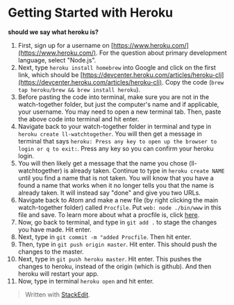 
# Getting Started with Heroku
**should we say what heroku is?**

1. First, sign up for a username on [https://www.heroku.com/](https://www.heroku.com/). For the question about primary development language, select "Node.js".
2. Next, type `heroku install homebrew` into Google and click on the first link, which should be [https://devcenter.heroku.com/articles/heroku-cli](https://devcenter.heroku.com/articles/heroku-cli). Copy the code  (`
brew tap heroku/brew && brew install heroku
`).
3. Before pasting the code into terminal, make sure you are not in the watch-together folder, but just the computer's name and if applicable, your username. You may need to open a new terminal tab. Then, paste the above code into terminal and hit enter.
4. Navigate back to your watch-together folder in terminal and type in `heroku create ll-watchtogether`. You will then get a message in terminal that says `heroku: Press any key to open up the browser to login or q to exit:`. Press any key so you can confirm your heroku login. 
5. You will then likely get a message that the name you chose (ll-watchtogether) is already taken. Continue to type in `heroku create NAME` until you find a name that is not taken. You will know that you have a found a name that works when it no longer tells you that the name is already taken. It will instead say "done" and give you two URLs.
7. Navigate back to Atom and make a new file (by right clicking the main watch-together folder) called `Procfile`. Put `web: node ./bin/www` in this file and save. To learn more about what a procfile is, click [here](https://devcenter.heroku.com/articles/getting-started-with-nodejs#define-a-procfile).
8. Now, go back to terminal, and type in `git add .` to stage the changes you have made. Hit enter.
9. Next, type in `git commit -m "added Procfile`. Then hit enter.
10. Then, type in `git push origin master`.  Hit enter. This should push the changes to the master.
11. Next, type in `git push heroku master`. Hit enter. This pushes the changes to heroku, instead of the origin (which is github). And then heroku will restart your app.
12. Now, type in terminal `heroku open` and hit enter.
> Written with [StackEdit](https://stackedit.io/).
<!--stackedit_data:
eyJoaXN0b3J5IjpbMTU4MjAxMTc4MSwzOTkxMzQ0NTQsMTU1OD
A4NjA3NywxNjA3MTM5MTIzLDE5NTczMTM1MjQsOTY0OTUzNjk5
LC0xNzIxNjE0ODI0LC0xMjc0ODg1NTc2LC0xODgxNTExNDgyLD
E5MDEyMDg2MTgsNTAwMTI1ODc3LC0yMDkyODk0Mzk4LDczMDk5
ODExNl19
-->